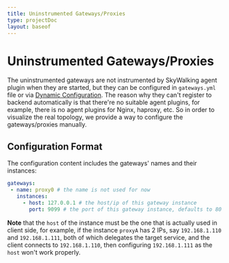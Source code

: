 ```yaml
---
title: Uninstrumented Gateways/Proxies
type: projectDoc
layout: baseof
---
```

# Uninstrumented Gateways/Proxies

The uninstrumented gateways are not instrumented by SkyWalking agent plugin when they are started,
but they can be configured in `gateways.yml` file or via [Dynamic Configuration](../dynamic-config). The reason why they can't register
to backend automatically is that there're no suitable agent plugins, for example, there is no agent plugins for Nginx, haproxy, etc.
So in order to visualize the real topology, we provide a way to configure the gateways/proxies manually.

## Configuration Format

The configuration content includes the gateways' names and their instances:

```yml
gateways:
 - name: proxy0 # the name is not used for now
   instances:
     - host: 127.0.0.1 # the host/ip of this gateway instance
       port: 9099 # the port of this gateway instance, defaults to 80
```

**Note** that the `host` of the instance must be the one that is actually used in client side, for example,
if the instance `proxyA` has 2 IPs, say `192.168.1.110` and `192.168.1.111`, both of which delegates the target service,
and the client connects to `192.168.1.110`, then configuring `192.168.1.111` as the `host` won't work properly.
